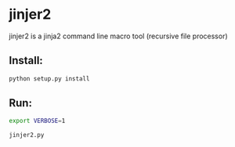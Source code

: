 # jinjer2
jinjer2 is a jinja2 command line macro tool (recursive file processor)

## Install:

```sh
python setup.py install
```

## Run:

```sh
export VERBOSE=1

jinjer2.py
```
